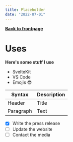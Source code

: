 ```yaml
---
title: Placeholder
date: "2022-07-01"
---
```


[**Back to frontpage**](..)
<br>

# Uses

**Here's some stuff I use**

- SvelteKit
- VS Code
- Emojis 😎

| Syntax | Description |
| ----------- | ----------- |
| Header | Title |
| Paragraph | Text |

- [x] Write the press release
- [ ] Update the website
- [ ] Contact the media